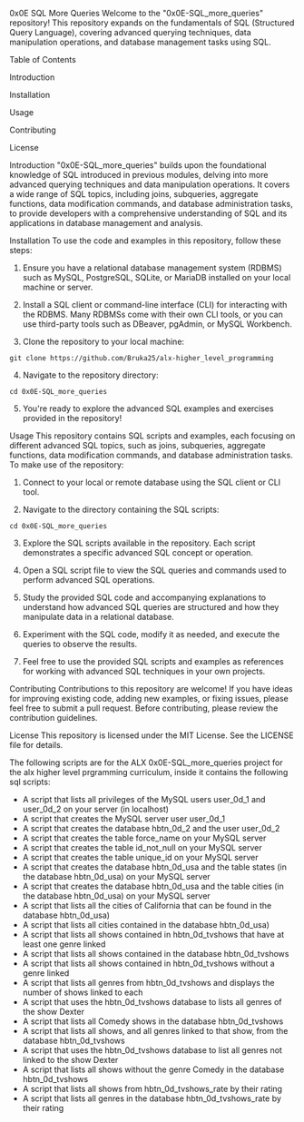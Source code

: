 0x0E SQL More Queries
Welcome to the "0x0E-SQL_more_queries" repository! This repository expands on the fundamentals of SQL (Structured Query Language), covering advanced querying techniques, data manipulation operations, and database management tasks using SQL.

Table of Contents

Introduction

Installation

Usage

Contributing

License

Introduction
"0x0E-SQL_more_queries" builds upon the foundational knowledge of SQL introduced in previous modules, delving into more advanced querying techniques and data manipulation operations. It covers a wide range of SQL topics, including joins, subqueries, aggregate functions, data modification commands, and database administration tasks, to provide developers with a comprehensive understanding of SQL and its applications in database management and analysis.

Installation
To use the code and examples in this repository, follow these steps:

1. Ensure you have a relational database management system (RDBMS) such as MySQL, PostgreSQL, SQLite, or MariaDB installed on your local machine or server.

2. Install a SQL client or command-line interface (CLI) for interacting with the RDBMS. Many RDBMSs come with their own CLI tools, or you can use third-party tools such as DBeaver, pgAdmin, or MySQL Workbench.

3. Clone the repository to your local machine:

```
git clone https://github.com/Bruka25/alx-higher_level_programming
```
4. Navigate to the repository directory:
```
cd 0x0E-SQL_more_queries
```

5. You're ready to explore the advanced SQL examples and exercises provided in the repository!

Usage
This repository contains SQL scripts and examples, each focusing on different advanced SQL topics, such as joins, subqueries, aggregate functions, data modification commands, and database administration tasks. To make use of the repository:

1. Connect to your local or remote database using the SQL client or CLI tool.

2. Navigate to the directory containing the SQL scripts:

```
cd 0x0E-SQL_more_queries
```

3. Explore the SQL scripts available in the repository. Each script demonstrates a specific advanced SQL concept or operation.

4. Open a SQL script file to view the SQL queries and commands used to perform advanced SQL operations.

5. Study the provided SQL code and accompanying explanations to understand how advanced SQL queries are structured and how they manipulate data in a relational database.

6. Experiment with the SQL code, modify it as needed, and execute the queries to observe the results.

7. Feel free to use the provided SQL scripts and examples as references for working with advanced SQL techniques in your own projects.

Contributing
Contributions to this repository are welcome! If you have ideas for improving existing code, adding new examples, or fixing issues, please feel free to submit a pull request. Before contributing, please review the contribution guidelines.

License
This repository is licensed under the MIT License. See the LICENSE file for details.


The following scripts are for the ALX 0x0E-SQL_more_queries project for the alx higher level prgramming curriculum, inside it contains the following sql scripts:

* A script that lists all privileges of the MySQL users user_0d_1 and user_0d_2 on your server (in localhost)
* A script that creates the MySQL server user user_0d_1
* A script that creates the database hbtn_0d_2 and the user user_0d_2
* A script that creates the table force_name on your MySQL server
* A script that creates the table id_not_null on your MySQL server
* A script that creates the table unique_id on your MySQL server
* A script that creates the database hbtn_0d_usa and the table states (in the database hbtn_0d_usa) on your MySQL server
* A script that creates the database hbtn_0d_usa and the table cities (in the database hbtn_0d_usa) on your MySQL server
* A script that lists all the cities of California that can be found in the database hbtn_0d_usa)
* A script that lists all cities contained in the database hbtn_0d_usa)
* A script that lists all shows contained in hbtn_0d_tvshows that have at least one genre linked
* A script that lists all shows contained in the database hbtn_0d_tvshows
* A script that lists all shows contained in hbtn_0d_tvshows without a genre linked
* A script that lists all genres from hbtn_0d_tvshows and displays the number of shows linked to each
* A script that uses the hbtn_0d_tvshows database to lists all genres of the show Dexter
* A script that lists all Comedy shows in the database hbtn_0d_tvshows
* A script that lists all shows, and all genres linked to that show, from the database hbtn_0d_tvshows
* A script that uses the hbtn_0d_tvshows database to list all genres not linked to the show Dexter
* A script that lists all shows without the genre Comedy in the database hbtn_0d_tvshows
* A script that lists all shows from hbtn_0d_tvshows_rate by their rating
* A script that lists all genres in the database hbtn_0d_tvshows_rate by their rating
